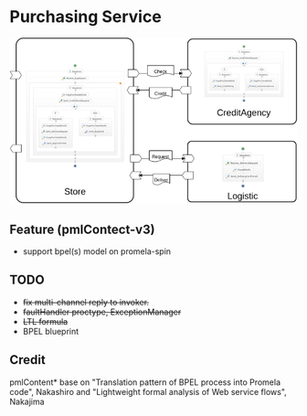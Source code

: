 # Purchasing Service

![Preview](https://raw.githubusercontent.com/ubinix-warun/sketchbook-promela/master/case-study/purchasing/b2b-purchasing-bpels.png)

## Feature (pmlContect-v3)
* support bpel(s) model on promela-spin

## TODO
* ~~fix multi-channel reply to invoker.~~
* ~~faultHandler proctype, ExceptionManager~~
* ~~LTL formula~~
* BPEL blueprint

## Credit
pmlContent* base on "Translation pattern of BPEL process into Promela code",  Nakashiro and "Lightweight formal analysis of Web service flows", Nakajima
